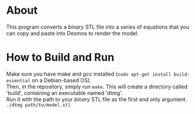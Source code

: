 # About  
This program converts a _binary_ STL file into a series of equations that you can copy and paste into Desmos to render the model.  

# How to Build and Run  
Make sure you have make and gcc installed (`sudo apt-get install build-essential` on a Debian-based OS).  
Then, in the repository, simply run `make`. This will create a directory called 'build', containing an executable named 'dtmg'.  
Run it with the path to your _binary_ STL file as the first and only argument.
```./dtmg path/to/model.stl```
